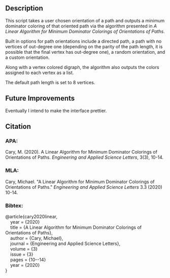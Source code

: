 ## Description

This script takes a user chosen orientation of a path and outputs a minimum dominator coloring of that oriented path via the algorithm presented in *A Linear Algorithm for Minimum Dominator Colorings of Orientations of Paths*.

Built in options for path orientations include a directed path, a path with no vertices of out-degree one (depending on the parity of the path length, it is possible that the final vertex has out-degree one), a random orientation, and a custom orientation.

Along with a vertex colored digraph, the algorithm also outputs the colors assigned to each vertex as a list.

The default path length is set to 8 vertices.

## Future Improvements

Eventually I intend to make the interface prettier.

## Citation

### APA:

Cary, M. (2020). A Linear Algorithm for Minimum Dominator Colorings of Orientations of Paths. *Engineering and Applied Science Letters*, 3(3), 10-14.

### MLA:

Cary, Michael. "A Linear Algorithm for Minimum Dominator Colorings of Orientations of Paths." *Engineering and Applied Science Letters* 3.3 (2020) 10-14.

### Bibtex:

@article{cary2020linear,\
&nbsp;&nbsp;&nbsp;&nbsp;year = {2020}\
&nbsp;&nbsp;&nbsp;&nbsp;title = {A Linear Algorithm for Minimum Dominator Colorings of Orientations of Paths},\
&nbsp;&nbsp;&nbsp;&nbsp;author = {Cary, Michael},\
&nbsp;&nbsp;&nbsp;&nbsp;journal = {Engineering and Applied Science Letters},\
&nbsp;&nbsp;&nbsp;&nbsp;volume = {3}\
&nbsp;&nbsp;&nbsp;&nbsp;issue = {3}\
&nbsp;&nbsp;&nbsp;&nbsp;pages = {10--14}\
&nbsp;&nbsp;&nbsp;&nbsp;year = {2020}\
}
